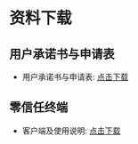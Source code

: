 # 资料下载

## 用户承诺书与申请表

- 用户承诺书与申请表: [点击下载](https://box.xmu.edu.cn/share/590aab47a90ff6eaf4d1a2c2f2)

## 零信任终端

- 客户端及使用说明: [点击下载](https://box.xmu.edu.cn/share/d1bd92289bbbd20ea36741b01b)

<!--
## 用户手册

[下载链接]()
-->
